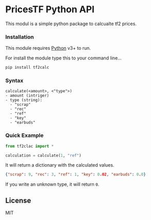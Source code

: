# PricesTF Python API

This modul is a simple python package to calcualte tf2 prices.

### Installation

This module requires [Python](https://www.python.org/) v3+ to run.

For install the module type this to your command line...

```sh
pip install tf2calc
```

### Syntax
```text
calculate(<amount>, <"type">)
- amount (intriger)
- type (string):
  - "scrap"
  - "rec"
  - "ref"
  - "key"
  - "earbuds"
```

### Quick Example
```py
from tf2clac import *

calculation = calculate(1, "ref")
```

It will return a dictionary with the calculated values.
```json
{"scrap": 9, "rec": 3, "ref": 1, "key": 0.02, "earbuds": 0.0}
```
If you write an unknown type, it will return `0`.

License
----

MIT
